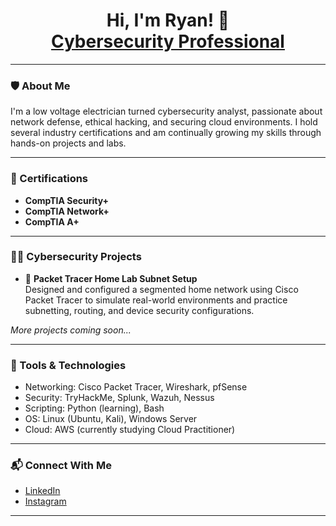 <h1 align="center">Hi, I'm Ryan! 👋<br/>
<a href="https://www.linkedin.com/in/ryan-kisner/">Cybersecurity Professional</a>
</h1>

---

### 🛡️ About Me
I'm a low voltage electrician turned cybersecurity analyst, passionate about network defense, ethical hacking, and securing cloud environments. I hold several industry certifications and am continually growing my skills through hands-on projects and labs.

---

### 📜 Certifications
- **CompTIA Security+**
- **CompTIA Network+**
- **CompTIA A+**

---

### 👨‍💻 Cybersecurity Projects
- 🔌 **Packet Tracer Home Lab Subnet Setup**  
  Designed and configured a segmented home network using Cisco Packet Tracer to simulate real-world environments and practice subnetting, routing, and device security configurations.

*More projects coming soon...*

---

### 🧰 Tools & Technologies
- Networking: Cisco Packet Tracer, Wireshark, pfSense
- Security: TryHackMe, Splunk, Wazuh, Nessus
- Scripting: Python (learning), Bash
- OS: Linux (Ubuntu, Kali), Windows Server
- Cloud: AWS (currently studying Cloud Practitioner)

---

### 📬 Connect With Me
- [LinkedIn](https://www.linkedin.com/in/ryan-kisner/)
- [Instagram](https://www.instagram.com/kisner.ryan/)

---

<!-- Optional Future Sections
### 🔭 I’m currently working on...
### 🌱 I’m currently learning...
### 💬 Ask me about...
### 📫 How to reach me...
-->

